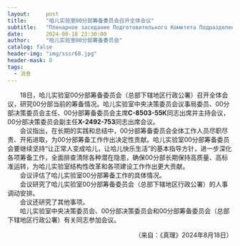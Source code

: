 ```yaml
---
layout:     post
title:      "哈儿实验室00分部筹备委员会召开全体会议"
subtitle:   "Пленарное заседание Подготовительного Комитета Подразделения 00 Лаборатории Хаера"
date:       2024-08-18 23:30:00
author:     "哈儿实验室00分部筹备委员会"
catalog: false
header-img: "img/sssr68.jpg"
header-mask: 0
tags:
  - 消息
---
```


&emsp;&emsp;18日，哈儿实验室00分部筹备委员会（总部下辖地区行政公署）召开全体会议，研究00分部当前的筹备情况。哈儿实验室中央决策委员会议事局委员、00分部决策委员会主任、00分部筹备委员会主席**С-8503-55К**同志出席并主持会议，00分部决策委员会副主任**Х-2492-75З**同志出席会议。  
&emsp;&emsp;会议指出，在长期的实践和总结中，00分部筹备委员会全体工作人员尽职尽责、开拓进取，为00分部筹备工作作出决定性贡献。哈儿实验室00分部筹备委员会要继续坚持“让正常人变成哈儿，让哈儿快乐生活”的基本指导方针，进一步深化各项筹备工作，全面排查清除各种潜在隐患，确保00分部长期保持高质量、高标准运转，为哈儿实验室结构性改革和各项建设工作作出更大贡献。  
&emsp;&emsp;会议评估了哈儿实验室00分部筹备工作的具体情况。  
&emsp;&emsp;会议研究了哈儿实验室00分部筹备委员会（总部下辖地区行政公署）的人事调动安排。  
&emsp;&emsp;会议还研究了其他事项。  
&emsp;&emsp;哈儿实验室中央决策委员会、00分部决策委员会和00分部筹备委员会（总部下辖地区行政公署）有关同志参加会议。
<div style="text-align: right">（来自：《真理》2024年8月18日）</div>